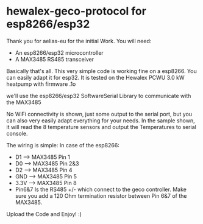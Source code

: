 # hewalex-geco-protocol for esp8266/esp32

Thank you for aelias-eu for the initial Work.
You will need:
- An esp8266/esp32 microcontroller
- A MAX3485 RS485 transceiver

Basically that's all. This very simple code is working fine on a esp8266. You can easily adapt it for esp32. It is tested on the Hewalex PCWU 3.0 kW heatpump with firmware .1o

we'll use the esp8266/esp32 SoftwareSerial Library to communicate with the MAX3485

No WiFi connectivity is shown, just some output to the serial port, but you can also very easily adapt everything for your needs. In the sample shown, it will read the 8 temperature sensors and output the Temperatures to serial console.

The wiring is simple: In case of the esp8266:
- D1    --> MAX3485 Pin 1
- D0    --> MAX3485 Pin 2&3
- D2    --> MAX3485 Pin 4
- GND   --> MAX3485 Pin 5
- 3.3V  --> MAX3485 Pin 8
- Pin6&7 Is the RS485 +/- which connect to the geco controller. Make sure you add a 120 Ohm termination resistor between Pin 6&7 of the MAX3485.

Upload the Code and Enjoy! :)
